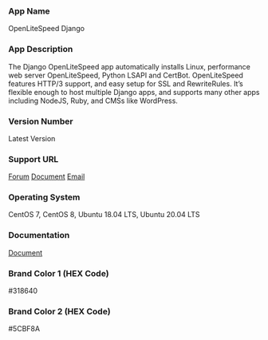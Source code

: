 ### App Name
OpenLiteSpeed Django

### App Description
The Django OpenLiteSpeed app automatically installs Linux, performance web server OpenLiteSpeed, Python LSAPI and CertBot. OpenLiteSpeed features HTTP/3 support, and easy setup for SSL and RewriteRules. It’s flexible enough to host multiple Django apps, and supports many other apps including NodeJS, Ruby, and CMSs like WordPress.

### Version Number
Latest Version

### Support URL
[Forum](https://forum.openlitespeed.org/)
[Document](https://docs.litespeedtech.com/cloud/images/django/)
[Email](mailto:support@litespeedtech.com)

### Operating System
CentOS 7, CentOS 8, Ubuntu 18.04 LTS, Ubuntu 20.04 LTS

### Documentation
[Document](https://docs.litespeedtech.com/cloud/images/django/)

### Brand Color 1 (HEX Code)
#318640

### Brand Color 2 (HEX Code)
#5CBF8A